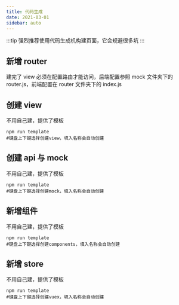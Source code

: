 ```yaml
---
title: 代码生成
date: 2021-03-01
sidebar: auto
---
```


:::tip
强烈推荐使用代码生成机构建页面，它会规避很多坑
:::

## 新增 router

建完了 view 必须在配置路由才能访问，后端配置参照 mock 文件夹下的 router.js，前端配置在 router 文件夹下的 index.js

## 创建 view

不用自己建，提供了模板

```shell
npm run template
#键盘上下键选择创建view，填入名称会自动创建
```

## 创建 api 与 mock

不用自己建，提供了模板

```shell
npm run template
#键盘上下键选择创建mock，填入名称会自动创建
```

## 新增组件

不用自己建，提供了模板

```shell
npm run template
#键盘上下键选择创建components，填入名称会自动创建
```

## 新增 store

不用自己建，提供了模板

```shell
npm run template
#键盘上下键选择创建vuex，填入名称会自动创建
```
